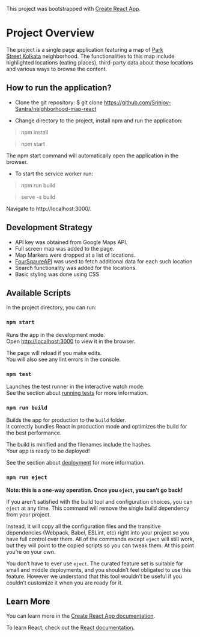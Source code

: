 This project was bootstrapped with [Create React App](https://github.com/facebook/create-react-app).

# Project Overview
The project is a single page application featuring a map of [Park Street,Kolkata](https://en.wikipedia.org/wiki/Park_Street,_Kolkata) neighborhood. The functionalities to this map include highlighted locations (eating places), third-party data about those locations and various ways to browse the content.

## How to run the application?

- Clone the git repository:
$ git clone https://github.com/Srinjoy-Santra/neighborhood-map-react

- Change directory to the project, install npm and run the application:

> npm install

> npm start

The npm start command will automatically open the application in the browser.

- To start the service worker run:

> npm run build

> serve -s build

Navigate to http://localhost:3000/.


## Development Strategy

- API key was obtained from Google Maps API.
- Full screen map was added to the page.
- Map Markers were dropped at a list of locations.
- [FourSqaureAPI](https://developer.foursquare.com/) was used to fetch additional data for each such location
- Search functionality was added for the locations.
- Basic styling was done using CSS




## Available Scripts

In the project directory, you can run:

### `npm start`

Runs the app in the development mode.<br>
Open [http://localhost:3000](http://localhost:3000) to view it in the browser.

The page will reload if you make edits.<br>
You will also see any lint errors in the console.

### `npm test`

Launches the test runner in the interactive watch mode.<br>
See the section about [running tests](https://facebook.github.io/create-react-app/docs/running-tests) for more information.

### `npm run build`

Builds the app for production to the `build` folder.<br>
It correctly bundles React in production mode and optimizes the build for the best performance.

The build is minified and the filenames include the hashes.<br>
Your app is ready to be deployed!

See the section about [deployment](https://facebook.github.io/create-react-app/docs/deployment) for more information.

### `npm run eject`

**Note: this is a one-way operation. Once you `eject`, you can’t go back!**

If you aren’t satisfied with the build tool and configuration choices, you can `eject` at any time. This command will remove the single build dependency from your project.

Instead, it will copy all the configuration files and the transitive dependencies (Webpack, Babel, ESLint, etc) right into your project so you have full control over them. All of the commands except `eject` will still work, but they will point to the copied scripts so you can tweak them. At this point you’re on your own.

You don’t have to ever use `eject`. The curated feature set is suitable for small and middle deployments, and you shouldn’t feel obligated to use this feature. However we understand that this tool wouldn’t be useful if you couldn’t customize it when you are ready for it.

## Learn More

You can learn more in the [Create React App documentation](https://facebook.github.io/create-react-app/docs/getting-started).

To learn React, check out the [React documentation](https://reactjs.org/).
